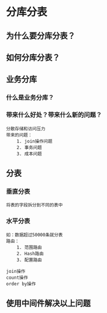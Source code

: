 # 分库分表

## 为什么要分库分表？

## 如何分库分表？

## 业务分库

### 什么是业务分库？

### 带来什么好处？带来什么新的问题？
	分散存储和访问压力
	带来的问题：
		1. join操作问题
		2. 事务问题
		3. 成本问题
		
## 分表

### 垂直分表

	将表的字段拆分到不同的表中

### 水平分表
	
	如：数据超过50000条就分表
	路由：
		1. 范围路由
		2. Hash路由
		3. 配置路由
		
	join操作
	count操作
	order by操作

## 使用中间件解决以上问题
